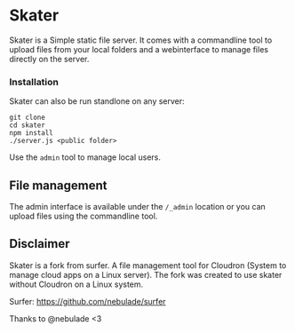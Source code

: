 # Skater

Skater is a Simple static file server.
It comes with a commandline tool to upload files from your local folders and a webinterface to manage files directly on the server.


### Installation
Skater can also be run standlone on any server:
```
git clone 
cd skater
npm install
./server.js <public folder>
```
Use the `admin` tool to manage local users.

## File management

The admin interface is available under the `/_admin` location or you can upload files using the commandline tool.


## Disclaimer

Skater is a fork from surfer. A file management tool for Cloudron (System to manage cloud apps on a Linux server). The fork was created to use skater without Cloudron on a Linux system.

Surfer: https://github.com/nebulade/surfer 

Thanks to @nebulade <3 
